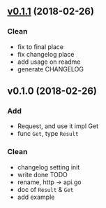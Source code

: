
<a name="v0.1.1"></a>
## [v0.1.1](https://github.com/YanHerChen/craw4u/compare/v0.1.0...v0.1.1) (2018-02-26)

### Clean

* fix to final place
* fix changelog place
* add usage on readme
* generate CHANGELOG


<a name="v0.1.0"></a>
## v0.1.0 (2018-02-26)

### Add

* Request, and use it impl Get
* func `Get`, type `Result`

### Clean

* changelog setting init
* write done TODO
* rename, http -> api.go
* doc of `Result` & `Get`
* add example

